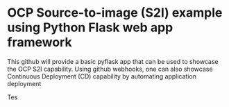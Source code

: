 # OCP Source-to-image (S2I) example using Python Flask web app framework
This github will provide a basic pyflask app that can be used to showcase the OCP S2I capability.
Using github webhooks, one can also showcase Continuous Deployment (CD) capability by automating application deployment

Tes
